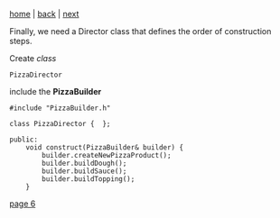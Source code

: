[home](./page01.md) | [back](./page04.md) | [next](./page06.md)

Finally, we need a Director class that defines the order of construction steps.

Create *class*
```
PizzaDirector
```

include the **PizzaBuilder**
```
#include "PizzaBuilder.h"
```

```
class PizzaDirector {  };
```

```
public:
    void construct(PizzaBuilder& builder) {
        builder.createNewPizzaProduct();
        builder.buildDough();
        builder.buildSauce();
        builder.buildTopping();
    }
```



[page 6](./page06.md)
